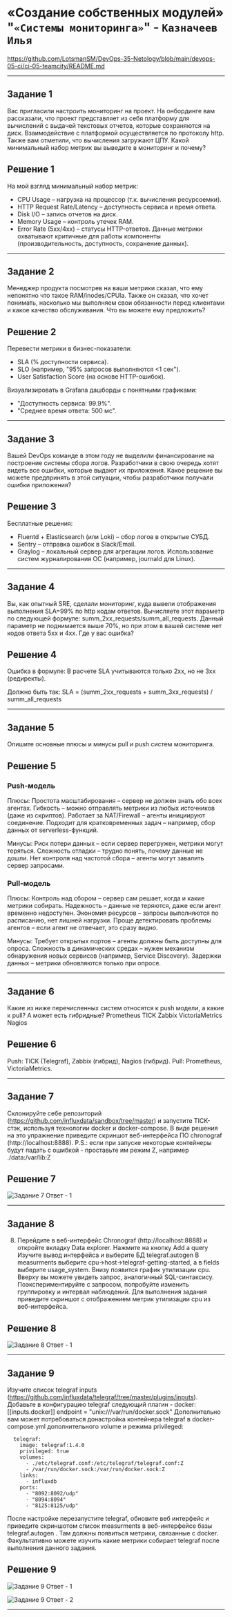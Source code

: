 #  «Создание собственных модулей» "`«Системы мониторинга»`" - `Казначеев Илья`

https://github.com/LotsmanSM/DevOps-35-Netology/blob/main/devops-05-ci/ci-05-teamcity/README.md

---

## Задание 1
Вас пригласили настроить мониторинг на проект. На онбординге вам рассказали, что проект представляет из себя платформу для вычислений с выдачей текстовых отчетов, которые сохраняются на диск. Взаимодействие с платформой осуществляется по протоколу http. Также вам отметили, что вычисления загружают ЦПУ. Какой минимальный набор метрик вы выведите в мониторинг и почему?

## Решение 1
На мой взгляд минимальный набор метрик:
- CPU Usage – нагрузка на процессор (т.к. вычисления ресурсоемки).
- HTTP Request Rate/Latency – доступность сервиса и время ответа.
- Disk I/O – запись отчетов на диск.
- Memory Usage – контроль утечек RAM.
- Error Rate (5xx/4xx) – статусы HTTP-ответов.
Данные метрики охватывают критичные для работы компоненты (производительность, доступность, сохранение данных).

---

## Задание 2
Менеджер продукта посмотрев на ваши метрики сказал, что ему непонятно что такое RAM/inodes/CPUla. Также он сказал, что хочет понимать, насколько мы выполняем свои обязанности перед клиентами и какое качество обслуживания. Что вы можете ему предложить?

## Решение 2
Перевести метрики в бизнес-показатели:
- SLA (% доступности сервиса).
- SLO (например, "95% запросов выполняются <1 сек").
- User Satisfaction Score (на основе HTTP-ошибок).

Визуализировать в Grafana дашборды с понятными графиками:
- "Доступность сервиса: 99.9%".
- "Среднее время ответа: 500 мс".

---

## Задание 3
Вашей DevOps команде в этом году не выделили финансирование на построение системы сбора логов. Разработчики в свою очередь хотят видеть все ошибки, которые выдают их приложения. Какое решение вы можете предпринять в этой ситуации, чтобы разработчики получали ошибки приложения?

## Решение 3
Бесплатные решения:
- Fluentd + Elasticsearch (или Loki) – сбор логов в открытые СУБД.
- Sentry – отправка ошибок в Slack/Email.
- Graylog – локальный сервер для агрегации логов.
Использование систем журналирования ОС (например, journald для Linux).

---

## Задание 4
Вы, как опытный SRE, сделали мониторинг, куда вывели отображения выполнения SLA=99% по http кодам ответов. Вычисляете этот параметр по следующей формуле: summ_2xx_requests/summ_all_requests. Данный параметр не поднимается выше 70%, но при этом в вашей системе нет кодов ответа 5xx и 4xx. Где у вас ошибка?

## Решение 4
Ошибка в формуле:
В расчете SLA учитываются только 2xx, но не 3xx (редиректы).

Должно быть так:
SLA = (summ_2xx_requests + summ_3xx_requests) / summ_all_requests

---

## Задание 5
Опишите основные плюсы и минусы pull и push систем мониторинга.

## Решение 5

### Push-модель
Плюсы:
Простота масштабирования – сервер не должен знать обо всех агентах.
Гибкость – можно отправлять метрики из любых источников (даже из скриптов).
Работает за NAT/Firewall – агенты инициируют соединение.
Подходит для кратковременных задач – например, сбор данных от serverless-функций.

Минусы:
Риск потери данных – если сервер перегружен, метрики могут теряться.
Сложность отладки – трудно понять, почему данные не дошли.
Нет контроля над частотой сбора – агенты могут завалить сервер запросами.

### Pull-модель
Плюсы:
Контроль над сбором – сервер сам решает, когда и какие метрики собирать.
Надежность – данные не теряются, даже если агент временно недоступен.
Экономия ресурсов – запросы выполняются по расписанию, нет лишней нагрузки.
Проще детектировать проблемы агентов – если агент не отвечает, это сразу видно.

Минусы:
Требует открытых портов – агенты должны быть доступны для опроса.
Сложность в динамических средах – нужен механизм обнаружения новых сервисов (например, Service Discovery).
Задержки данных – метрики обновляются только при опросе.

---

## Задание 6
Какие из ниже перечисленных систем относятся к push модели, а какие к pull? А может есть гибридные?
Prometheus
TICK
Zabbix
VictoriaMetrics
Nagios

## Решение 6
Push: TICK (Telegraf), Zabbix (гибрид), Nagios (гибрид).
Pull: Prometheus, VictoriaMetrics.

---
## Задание 7
Склонируйте себе репозиторий (https://github.com/influxdata/sandbox/tree/master) и запустите TICK-стэк, используя технологии docker и docker-compose.
В виде решения на это упражнение приведите скриншот веб-интерфейса ПО chronograf (http://localhost:8888).
P.S.: если при запуске некоторые контейнеры будут падать с ошибкой - проставьте им режим Z, например ./data:/var/lib:Z

## Решение 7

![Задание 7 Ответ - 1](https://github.com/user-attachments/assets/6f13ee13-05a4-49e7-90a4-9266260d1cd6)

---

## Задание 8
8. Перейдите в веб-интерфейс Chronograf (http://localhost:8888) и откройте вкладку Data explorer.
Нажмите на кнопку Add a query
Изучите вывод интерфейса и выберите БД telegraf.autogen
В measurments выберите cpu->host->telegraf-getting-started, а в fields выберите usage_system. Внизу появится график утилизации cpu.
Вверху вы можете увидеть запрос, аналогичный SQL-синтаксису. Поэкспериментируйте с запросом, попробуйте изменить группировку и интервал наблюдений.
Для выполнения задания приведите скриншот с отображением метрик утилизации cpu из веб-интерфейса.

## Решение 8

![Задание 8 Ответ - 1](https://github.com/user-attachments/assets/225ae407-6ad8-4c8b-99bd-3eabde9aa540)

---
## Задание 9
Изучите список telegraf inputs (https://github.com/influxdata/telegraf/tree/master/plugins/inputs). Добавьте в конфигурацию telegraf следующий плагин - docker:
[[inputs.docker]]
  endpoint = "unix:///var/run/docker.sock"
Дополнительно вам может потребоваться донастройка контейнера telegraf в docker-compose.yml дополнительного volume и режима privileged:

```
  telegraf:
    image: telegraf:1.4.0
    privileged: true
    volumes:
      - ./etc/telegraf.conf:/etc/telegraf/telegraf.conf:Z
      - /var/run/docker.sock:/var/run/docker.sock:Z
    links:
      - influxdb
    ports:
      - "8092:8092/udp"
      - "8094:8094"
      - "8125:8125/udp"
```

После настройке перезапустите telegraf, обновите веб интерфейс и приведите скриншотом список measurments в веб-интерфейсе базы telegraf.autogen . Там должны появиться метрики, связанные с docker.
Факультативно можете изучить какие метрики собирает telegraf после выполнения данного задания.

## Решение 9

![Задание 9 Ответ - 1](https://github.com/user-attachments/assets/eaea5f8d-576f-4a2b-abf7-8e7811447ed1)

![Задание 9 Ответ - 2](https://github.com/user-attachments/assets/512ab4b6-2047-44f7-8252-1adac601c877)

---
